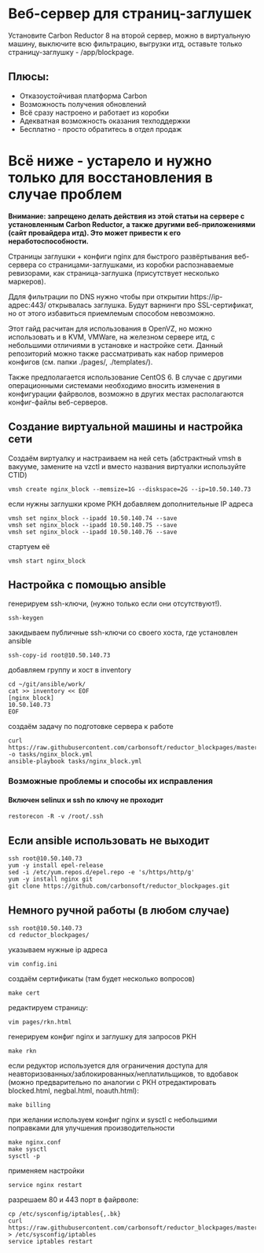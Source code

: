 # Веб-сервер для страниц-заглушек

Установите Carbon Reductor 8 на второй сервер, можно в виртуальную машину, выключите всю фильтрацию, выгрузки итд, оставьте только страницу-заглушку - /app/blockpage.

## Плюсы:

- Отказоустойчивая платформа Carbon
- Возможность получения обновлений
- Всё сразу настроено и работает из коробки
- Адекватная возможность оказания техподдержки
- Бесплатно - просто обратитесь в отдел продаж

# Всё ниже - устарело и нужно только для восстановления в случае проблем

**Внимание: запрещено делать действия из этой статьи на сервере с установленным Carbon Reductor, а также другими веб-приложениями (сайт провайдера итд). Это может привести к его неработоспособности.**

Страницы заглушки + конфиги nginx для быстрого развёртывания веб-сервера со страницами-заглушками, из коробки распознаваемые ревизорами, как страница-заглушка (присутствует несколько маркеров).

Ддля фильтрации по DNS нужно чтобы при открытии https://ip-адрес:443/ открывалась заглушка. Будут варнинги про SSL-сертификат, но от этого избавиться приемлемым способом невозможно.

Этот гайд расчитан для использования в OpenVZ, но можно использовать и в KVM, VMWare, на железном сервере итд, с небольшими отличиями в установке и настройке сети. Данный репозиторий можно также рассматривать как набор примеров конфигов (см. папки ./pages/, ./templates/).

Также предполагается использование CentOS 6. В случае с другими операционными системами необходимо вносить изменения в конфигурации файрволов, возможно в других местах располагаются конфиг-файлы веб-серверов.

## Создание виртуальной машины и настройка сети

Создаём виртуалку и настраиваем на ней сеть (абстрактный vmsh в вакууме, замените на vzctl и вместо названия виртуалки используйте CTID)

    vmsh create nginx_block --memsize=1G --diskspace=2G --ip=10.50.140.73

если нужны заглушки кроме РКН добавляем дополнительные IP адреса

    vmsh set nginx_block --ipadd 10.50.140.74 --save
    vmsh set nginx_block --ipadd 10.50.140.75 --save
    vmsh set nginx_block --ipadd 10.50.140.76 --save
    
стартуем её

    vmsh start nginx_block

## Настройка с помощью ansible

генерируем ssh-ключи, (нужно только если они отсутствуют!).

    ssh-keygen

закидываем публичные ssh-ключи со своего хоста, где установлен ansible

    ssh-copy-id root@10.50.140.73
    
добавляем группу и хост в inventory
    
    cd ~/git/ansible/work/
    cat >> inventory << EOF
    [nginx_block]
    10.50.140.73
    EOF
    
создаём задачу по подготовке сервера к работе

    curl https://raw.githubusercontent.com/carbonsoft/reductor_blockpages/master/nginx_block.yml -o tasks/nginx_block.yml
    ansible-playbook tasks/nginx_block.yml

### Возможные проблемы и способы их исправления

#### Включен selinux и ssh по ключу не проходит

    restorecon -R -v /root/.ssh

## Если ansible использовать не выходит

    ssh root@10.50.140.73
    yum -y install epel-release
    sed -i /etc/yum.repos.d/epel.repo -e 's/https/http/g'
    yum -y install nginx git
    git clone https://github.com/carbonsoft/reductor_blockpages.git

## Немного ручной работы (в любом случае)

    ssh root@10.50.140.73
    cd reductor_blockpages/
    
указываем нужные ip адреса

    vim config.ini

создаём сертификаты (там будет несколько вопросов)

    make cert

редактируем страницу:
    
    vim pages/rkn.html
    
генерируем конфиг nginx и заглушку для запросов РКН

    make rkn
    
если редуктор используется для ограничения доступа для неавторизованных/заблокированных/неплатильщиков, то вдобавок (можно предварительно по аналогии с РКН отредактировать blocked.html, negbal.html, noauth.html):

    make billing
    
при желании используем конфиг nginx и sysctl с небольшими поправками для улучшения производительности

    make nginx.conf
    make sysctl
    sysctl -p

применяем настройки    

    service nginx restart

разрешаем 80 и 443 порт в файрволе:

    cp /etc/sysconfig/iptables{,.bk}
    curl https://raw.githubusercontent.com/carbonsoft/reductor_blockpages/master/templates/iptables > /etc/sysconfig/iptables
    service iptables restart
